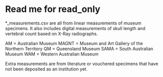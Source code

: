 # Read me for read_only

*_measurements.csv are all from linear measurements of museum specimens. It also includes digital measurements of skull length and vertebral count based on X-Ray radiographs. 

AM = Australian Museum
MAGNT = Museum and Art Gallery of the Northern Territory
QM = Queensland Museum
SAMA = South Australian Museum
WAM = Western Australian Museum

Extra measurements are from literature or vouchered specimens that have not been deposited as an institution yet.